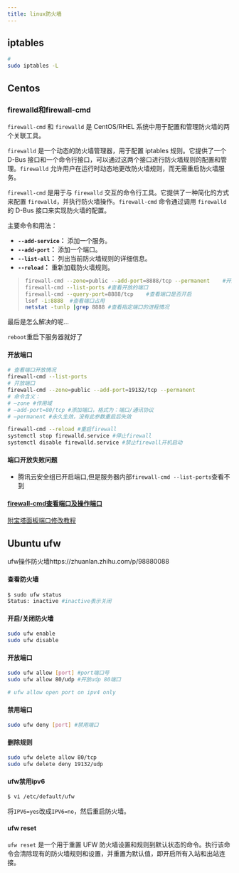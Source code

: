 ```yaml
---
title: linux防火墙
---
```


## iptables

```sh
#
sudo iptables -L
```



## Centos

### firewalld和firewall-cmd

`firewall-cmd` 和 `firewalld` 是 CentOS/RHEL 系统中用于配置和管理防火墙的两个关联工具。

`firewalld` 是一个动态的防火墙管理器，用于配置 iptables 规则。它提供了一个 D-Bus 接口和一个命令行接口，可以通过这两个接口进行防火墙规则的配置和管理。`firewalld` 允许用户在运行时动态地更改防火墙规则，而无需重启防火墙服务。

`firewall-cmd` 是用于与 `firewalld` 交互的命令行工具。它提供了一种简化的方式来配置 `firewalld`，并执行防火墙操作。`firewall-cmd` 命令通过调用 `firewalld` 的 D-Bus 接口来实现防火墙的配置。

主要命令和用法：

- **`--add-service`：** 添加一个服务。
- **`--add-port`：** 添加一个端口。
- **`--list-all`：** 列出当前防火墙规则的详细信息。
- **`--reload`：** 重新加载防火墙规则。

> ```bash
> firewall-cmd --zone=public --add-port=8888/tcp --permanent	#开启端口
> firewall-cmd --list-ports	#查看开放的端口
> firewall-cmd --query-port=8888/tcp	#查看端口是否开启
> lsof -i:8888	#查看端口占用
> netstat -tunlp |grep 8888	#查看指定端口的进程情况
> ```

最后是怎么解决的呢...

`reboot`重启下服务器就好了

#### 开放端口

```bash
# 查看端口开放情况
firewall-cmd --list-ports
# 开放端口
firewall-cmd --zone=public --add-port=19132/tcp --permanent
# 命令含义：
# –zone #作用域
# –add-port=80/tcp #添加端口，格式为：端口/通讯协议
# –permanent #永久生效，没有此参数重启后失效

firewall-cmd --reload #重启firewall
systemctl stop firewalld.service #停止firewall
systemctl disable firewalld.service #禁止firewall开机启动
```



#### 端口开放失败问题

- 腾讯云安全组已开启端口,但是服务器内部`firewall-cmd --list-ports`查看不到

#### [firewall-cmd查看端口及操作端口](https://blog.csdn.net/y534560449/article/details/65629697)

[附宝塔面板端口修改教程](https://www.jianshu.com/p/cded5a53cb5f)



## Ubuntu ufw

ufw操作防火墙https://zhuanlan.zhihu.com/p/98880088

#### 查看防火墙

```sh
$ sudo ufw status
Status: inactive #inactive表示关闭
```

#### 开启/关闭防火墙

```sh
sudo ufw enable
sudo ufw disable
```

#### 开放端口

```sh
sudo ufw allow [port] #port端口号
sudo ufw allow 80/udp #开放udp 80端口

# ufw allow open port on ipv4 only

```

#### 禁用端口

```sh
sudo ufw deny [port] #禁用端口
```

#### 删除规则

```sh
sudo ufw delete allow 80/tcp
sudo ufw delete deny 19132/udp
```

#### ufw禁用ipv6

```sh
$ vi /etc/default/ufw
```

将`IPV6=yes`改成`IPV6=no`，然后重启防火墙。



#### ufw reset

`ufw reset` 是一个用于重置 UFW 防火墙设置和规则到默认状态的命令。执行该命令会清除现有的防火墙规则和设置，并重置为默认值，即开启所有入站和出站连接。
